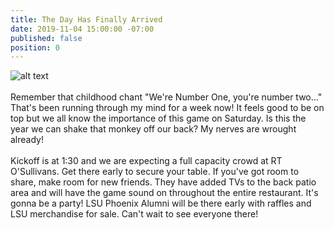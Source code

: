 ```yaml
---
title: The Day Has Finally Arrived
date: 2019-11-04 15:00:00 -07:00
published: false
position: 0
---
```


![alt text](https://lsu-phoenix-alumni.github.io/assets/img/AlabamaWatchParty.png)  
<br>
Remember that childhood chant "We're Number One, you're number two..."  That's been running through my mind for a week now! It feels good to be on top but we all know the importance of this game on Saturday. Is this the year we can shake that monkey off our back? My nerves are wrought already!  
<br>
Kickoff is at 1:30 and we are expecting a full capacity crowd at RT O'Sullivans. Get there early to secure your table. If you've got room to share, make room for new friends. They have added TVs to the back patio area and will have the game sound on throughout the entire restaurant. It's gonna be a party! LSU Phoenix Alumni will be there early with raffles and LSU merchandise for sale. Can't wait to see everyone there!   